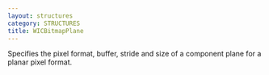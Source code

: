 ```yaml
---
layout: structures
category: STRUCTURES
title: WICBitmapPlane
---
```


Specifies the pixel format, buffer, stride and size of a component plane for a planar pixel format.
